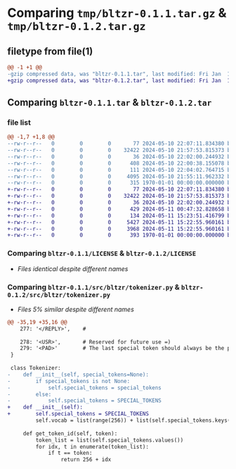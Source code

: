 # Comparing `tmp/bltzr-0.1.1.tar.gz` & `tmp/bltzr-0.1.2.tar.gz`

## filetype from file(1)

```diff
@@ -1 +1 @@
-gzip compressed data, was "bltzr-0.1.1.tar", last modified: Fri Jan  1 00:00:00 2016, max compression
+gzip compressed data, was "bltzr-0.1.2.tar", last modified: Fri Jan  1 00:00:00 2016, max compression
```

## Comparing `bltzr-0.1.1.tar` & `bltzr-0.1.2.tar`

### file list

```diff
@@ -1,7 +1,8 @@
--rw-r--r--   0        0        0       77 2024-05-10 22:07:11.834380 bltzr-0.1.1/.gitignore
--rw-r--r--   0        0        0    32422 2024-05-10 21:57:53.815373 bltzr-0.1.1/LICENSE
--rw-r--r--   0        0        0       36 2024-05-10 22:02:00.244932 bltzr-0.1.1/README.md
--rw-r--r--   0        0        0      408 2024-05-10 22:00:38.155078 bltzr-0.1.1/pyproject.toml
--rw-r--r--   0        0        0      111 2024-05-10 22:04:02.764715 bltzr-0.1.1/src/bltzr/__init__.py
--rw-r--r--   0        0        0     4095 2024-05-10 21:55:11.962332 bltzr-0.1.1/src/bltzr/tokenizer.py
--rw-r--r--   0        0        0      315 1970-01-01 00:00:00.000000 bltzr-0.1.1/PKG-INFO
+-rw-r--r--   0        0        0       77 2024-05-10 22:07:11.834380 bltzr-0.1.2/.gitignore
+-rw-r--r--   0        0        0    32422 2024-05-10 21:57:53.815373 bltzr-0.1.2/LICENSE
+-rw-r--r--   0        0        0       36 2024-05-10 22:02:00.244932 bltzr-0.1.2/README.md
+-rw-r--r--   0        0        0      429 2024-05-11 00:47:32.828658 bltzr-0.1.2/pyproject.toml
+-rw-r--r--   0        0        0      134 2024-05-11 15:23:51.416799 bltzr-0.1.2/src/bltzr/__init__.py
+-rw-r--r--   0        0        0     5427 2024-05-11 15:22:55.960161 bltzr-0.1.2/src/bltzr/dataset.py
+-rw-r--r--   0        0        0     3968 2024-05-11 15:22:55.960161 bltzr-0.1.2/src/bltzr/tokenizer.py
+-rw-r--r--   0        0        0      393 1970-01-01 00:00:00.000000 bltzr-0.1.2/PKG-INFO
```

### Comparing `bltzr-0.1.1/LICENSE` & `bltzr-0.1.2/LICENSE`

 * *Files identical despite different names*

### Comparing `bltzr-0.1.1/src/bltzr/tokenizer.py` & `bltzr-0.1.2/src/bltzr/tokenizer.py`

 * *Files 5% similar despite different names*

```diff
@@ -35,19 +35,16 @@
    277: '</REPLY>',    #
 
    278: '<USR>',       # Reserved for future use =)
    279: '<PAD>'        # The last special token should always be the padding token
 }
 
 class Tokenizer:
-    def __init__(self, special_tokens=None):
-        if special_tokens is not None:
-            self.special_tokens = special_tokens
-        else:
-            self.special_tokens = SPECIAL_TOKENS
+    def __init__(self):
+        self.special_tokens = SPECIAL_TOKENS
         self.vocab = list(range(256)) + list(self.special_tokens.keys())
 
     def get_token_id(self, token):
         token_list = list(self.special_tokens.values())
         for idx, t in enumerate(token_list):
             if t == token:
                 return 256 + idx
```

